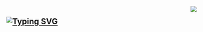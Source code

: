 <img align="right" src="https://count.getloli.com/get/@:Mozcy?theme=asoul">

## [![Typing SVG](https://readme-typing-svg.demolab.com?font=Fira+Code&pause=1000&width=435&height=30&lines=Hi%EF%BC%81I'm+Mozcy+)]()


